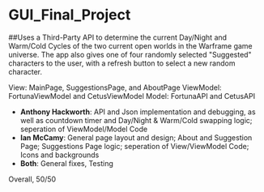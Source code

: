 # GUI_Final_Project

##Uses a Third-Party API to determine the current Day/Night and Warm/Cold Cycles of the two current open worlds in the Warframe game universe. The app also gives one of four randomly selected "Suggested" characters to the user, with a refresh button to select a new random character.

View: MainPage, SuggestionsPage, and AboutPage
ViewModel: FortunaViewModel and CetusViewModel
Model: FortunaAPI and CetusAPI

* __Anthony Hackworth__: API and Json implementation and debugging, as well as countdown timer and Day/Night & Warm/Cold swapping logic; seperation of ViewModel/Model Code
* __Ian McCamy__: General page layout and design; About and Suggestion Page; Suggestions Page logic; seperation of View/ViewModel Code; Icons and backgrounds
* __Both__: General fixes, Testing

Overall, 50/50
